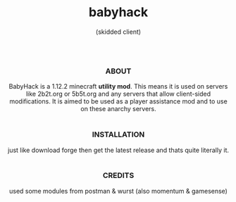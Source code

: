<div align="center">
  <h1>babyhack</h1>
  <p>(skidded client)</p>
  <br><br>
  <h3>ABOUT</h3>
  BabyHack is a 1.12.2 minecraft <b>utility mod</b>. This means it is used on servers like 2b2t.org or 5b5t.org and any servers that allow client-sided modifications. It is aimed 
  to be used as a player assistance mod and to use on these anarchy servers.
  <br><br>
  <h3>INSTALLATION</h3>
  just like download forge then get the latest release and thats quite literally it.
  <br><br>
  <h3>CREDITS</h3>
  used some modules from postman & wurst (also momentum & gamesense)
  
</div>
